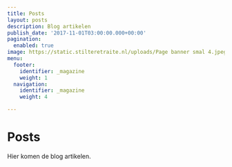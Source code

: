 ```yaml
---
title: Posts
layout: posts
description: Blog artikelen
publish_date: '2017-11-01T03:00:00.000+00:00'
pagination:
  enabled: true
image: https://static.stilteretraite.nl/uploads/Page banner smal 4.jpeg
menu:
  footer:
    identifier: _magazine
    weight: 1
  navigation:
    identifier: _magazine
    weight: 4

---
```

# Posts

Hier komen de blog artikelen.